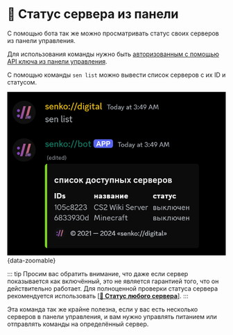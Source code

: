 # 🔁 Статус сервера из панели

С помощью бота так же можно просматривать статус своих серверов из панели управления.

Для использования команды нужно быть [авторизованным с помощью API ключа из панели управления](/bot/auth).

С помощью команды `sen list` можно вывести список серверов с их ID и статусом.

![server status from the panel in a discord bot](/images/bot/panel-status.png){data-zoomable}

::: tip
Просим вас обратить внимание, что даже если сервер показывается как включённый, это не является гарантией того, что он действительно работает. Для полноценной проверки статуса сервера рекомендуется использовать [**[🔁 Статус любого сервера](/bot/any-status)**].
:::

Эта команда так же крайне полезна, если у вас есть несколько серверов в панели управления, и вам нужно управлять питанием или отправлять команды на определённый сервер.
